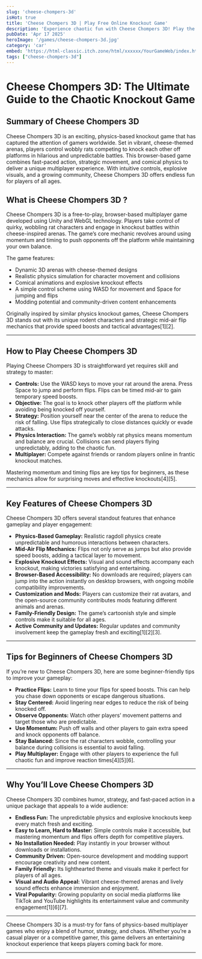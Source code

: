 ```yaml
---
slug: 'cheese-chompers-3d'
isHot: true
title: 'Cheese Chompers 3D | Play Free Online Knockout Game'
description: 'Experience chaotic fun with Cheese Chompers 3D! Play the free browser game, knock wobbly rats off platforms, & master the flip for speed boosts! No downloads!' 
pubDate: 'Apr 17 2025'
heroImage: '/games/cheese-chompers-3d.jpg'
category: 'car'
embed: 'https://html-classic.itch.zone/html/xxxxxx/YourGameWeb/index.html'
tags: ["cheese-chompers-3d"]
---
```



# Cheese Chompers 3D: The Ultimate Guide to the Chaotic Knockout Game

## Summary of Cheese Chompers 3D

Cheese Chompers 3D is an exciting, physics-based knockout game that has captured the attention of gamers worldwide. Set in vibrant, cheese-themed arenas, players control wobbly rats competing to knock each other off platforms in hilarious and unpredictable battles. This browser-based game combines fast-paced action, strategic movement, and comical physics to deliver a unique multiplayer experience. With intuitive controls, explosive visuals, and a growing community, Cheese Chompers 3D offers endless fun for players of all ages.

## What is Cheese Chompers 3D ?

Cheese Chompers 3D is a free-to-play, browser-based multiplayer game developed using Unity and WebGL technology. Players take control of quirky, wobbling rat characters and engage in knockout battles within cheese-inspired arenas. The game’s core mechanic revolves around using momentum and timing to push opponents off the platform while maintaining your own balance.

The game features:

- Dynamic 3D arenas with cheese-themed designs  
- Realistic physics simulation for character movement and collisions  
- Comical animations and explosive knockout effects  
- A simple control scheme using WASD for movement and Space for jumping and flips  
- Modding potential and community-driven content enhancements

Originally inspired by similar physics knockout games, Cheese Chompers 3D stands out with its unique rodent characters and strategic mid-air flip mechanics that provide speed boosts and tactical advantages[1][2].

---

## How to Play Cheese Chompers 3D

Playing Cheese Chompers 3D is straightforward yet requires skill and strategy to master:

- **Controls:** Use the WASD keys to move your rat around the arena. Press Space to jump and perform flips. Flips can be timed mid-air to gain temporary speed boosts.  
- **Objective:** The goal is to knock other players off the platform while avoiding being knocked off yourself.  
- **Strategy:** Position yourself near the center of the arena to reduce the risk of falling. Use flips strategically to close distances quickly or evade attacks.  
- **Physics Interaction:** The game’s wobbly rat physics means momentum and balance are crucial. Collisions can send players flying unpredictably, adding to the chaotic fun.  
- **Multiplayer:** Compete against friends or random players online in frantic knockout matches.

Mastering momentum and timing flips are key tips for beginners, as these mechanics allow for surprising moves and effective knockouts[4][5].

---

## Key Features of Cheese Chompers 3D

Cheese Chompers 3D offers several standout features that enhance gameplay and player engagement:

- **Physics-Based Gameplay:** Realistic ragdoll physics create unpredictable and humorous interactions between characters.  
- **Mid-Air Flip Mechanics:** Flips not only serve as jumps but also provide speed boosts, adding a tactical layer to movement.  
- **Explosive Knockout Effects:** Visual and sound effects accompany each knockout, making victories satisfying and entertaining.  
- **Browser-Based Accessibility:** No downloads are required; players can jump into the action instantly on desktop browsers, with ongoing mobile compatibility improvements.  
- **Customization and Mods:** Players can customize their rat avatars, and the open-source community contributes mods featuring different animals and arenas.  
- **Family-Friendly Design:** The game’s cartoonish style and simple controls make it suitable for all ages.  
- **Active Community and Updates:** Regular updates and community involvement keep the gameplay fresh and exciting[1][2][3].

---

## Tips for Beginners of Cheese Chompers 3D

If you’re new to Cheese Chompers 3D, here are some beginner-friendly tips to improve your gameplay:

- **Practice Flips:** Learn to time your flips for speed boosts. This can help you chase down opponents or escape dangerous situations.  
- **Stay Centered:** Avoid lingering near edges to reduce the risk of being knocked off.  
- **Observe Opponents:** Watch other players’ movement patterns and target those who are predictable.  
- **Use Momentum:** Push off walls and other players to gain extra speed and knock opponents off balance.  
- **Stay Balanced:** Since the rat characters wobble, controlling your balance during collisions is essential to avoid falling.  
- **Play Multiplayer:** Engage with other players to experience the full chaotic fun and improve reaction times[4][5][6].

---

## Why You’ll Love Cheese Chompers 3D

Cheese Chompers 3D combines humor, strategy, and fast-paced action in a unique package that appeals to a wide audience:

- **Endless Fun:** The unpredictable physics and explosive knockouts keep every match fresh and exciting.  
- **Easy to Learn, Hard to Master:** Simple controls make it accessible, but mastering momentum and flips offers depth for competitive players.  
- **No Installation Needed:** Play instantly in your browser without downloads or installations.  
- **Community Driven:** Open-source development and modding support encourage creativity and new content.  
- **Family Friendly:** Its lighthearted theme and visuals make it perfect for players of all ages.  
- **Visual and Audio Appeal:** Vibrant cheese-themed arenas and lively sound effects enhance immersion and enjoyment.  
- **Viral Popularity:** Growing popularity on social media platforms like TikTok and YouTube highlights its entertainment value and community engagement[1][6][7].

---

Cheese Chompers 3D is a must-try for fans of physics-based multiplayer games who enjoy a blend of humor, strategy, and chaos. Whether you’re a casual player or a competitive gamer, this game delivers an entertaining knockout experience that keeps players coming back for more.

---

 
